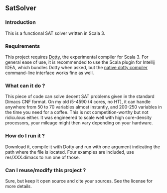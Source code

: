## SatSolver

### Introduction
This is a functional SAT solver written in Scala 3.

### Requirements
This project requires [Dotty](https://github.com/lampepfl/dotty), the experimental compiler for Scala 3.
For general ease of use, it is recommended to use the Scala plugin for Intellij IDEA, which bundles Dotty when asked, but the [native dotty compiler](https://dotty.epfl.ch/) command-line interface works fine as well.

### What can it do ?
This piece of code can solve decent SAT problems given in the standard Dimacs CNF format.
On my old i5-4590 (4 cores, no HT), it can handle anywhere from 50 to 70 variables almost instantly, and 200-250 variables in the time you need for a coffee. This is not competition-worthy but not ridiculous either.
It was engineered to scale well with high core-density processors, your mileage might then vary depending on your hardware.

### How do I run it ?
Download it, compile it with Dotty and run with one argument indicating the path where the file is located. Four examples are included, use res/XXX.dimacs to run one of those.

### Can I reuse/modify this project ?
Sure, but keep it open source and cite your sources. See the license for more details.
